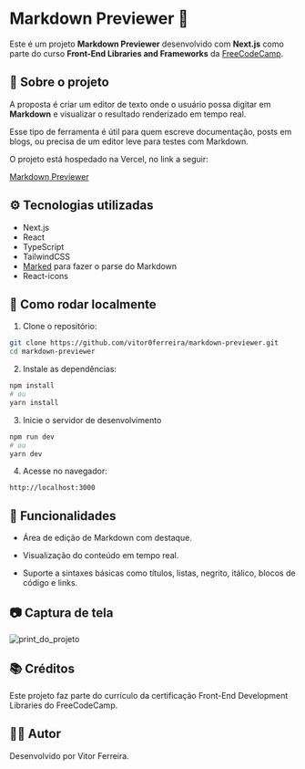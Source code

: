 # Markdown Previewer 📝

Este é um projeto **Markdown Previewer** desenvolvido com **Next.js** como parte do curso **Front-End Libraries and Frameworks** da [FreeCodeCamp](https://www.freecodecamp.org/).

## 📌 Sobre o projeto

A proposta é criar um editor de texto onde o usuário possa digitar em **Markdown** e visualizar o resultado renderizado em tempo real.

Esse tipo de ferramenta é útil para quem escreve documentação, posts em blogs, ou precisa de um editor leve para testes com Markdown.

O projeto está hospedado na Vercel, no link a seguir:

[Markdown Previewer](https://markdown-previewer-seven-ochre.vercel.app/)

## ⚙️ Tecnologias utilizadas

- Next.js
- React
- TypeScript
- TailwindCSS
- [Marked](https://github.com/markedjs/marked) para fazer o parse do Markdown 
- React-icons

## 🚀 Como rodar localmente

1. Clone o repositório:

```bash
git clone https://github.com/vitor0ferreira/markdown-previewer.git
cd markdown-previewer
```
2. Instale as dependências:

```bash
npm install
# ou
yarn install
```
3. Inicie o servidor de desenvolvimento
```bash
npm run dev
# ou
yarn dev
```
4. Acesse no navegador: 
```
http://localhost:3000
```

## 🧪 Funcionalidades
- Área de edição de Markdown com destaque.

- Visualização do conteúdo em tempo real.

- Suporte a sintaxes básicas como títulos, listas, negrito, itálico, blocos de código e links.

## 📷 Captura de tela
![print_do_projeto]("/image.png")

## 📚 Créditos
Este projeto faz parte do currículo da certificação Front-End Development Libraries do FreeCodeCamp.

## 🧑‍💻 Autor
Desenvolvido por Vitor Ferreira.